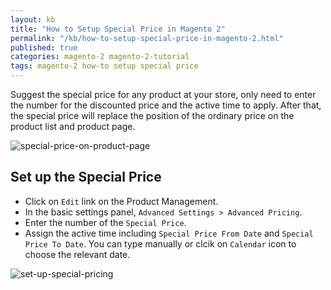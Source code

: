 ```yaml
---
layout: kb
title: "How to Setup Special Price in Magento 2"
permalink: "/kb/how-to-setup-special-price-in-magento-2.html"
published: true
categories: magento-2 magento-2-tutorial
tags: magento-2 how-to setup special price 
---
```


Suggest the special price for any product at your store, only need to enter the number for the discounted price and the active time to apply. After that, the special price will replace the position of the ordinary price on the product list and product page.

![special-price-on-product-page](https://lh4.googleusercontent.com/Sg4yKXU6fsadxboZ0J4cgaG3K4FfxqWRYCcIGBFdcoEsNNcngvnSQ8CPKsiWU74SPrwQ_G5xeZzzzLrWCGaMHBBjZHDEsZLTTaM7Y4Hg6c-i_bsVl2ubYFLJBh2HxIyRY4QNhLiD)

## Set up the Special Price

* Click on `Edit` link on the Product Management.
* In the basic settings panel, `Advanced Settings > Advanced Pricing`.
* Enter the number of the `Special Price`.
* Assign the active time including `Special Price From Date` and `Special Price To Date`. You can type manually or clcik on `Calendar` icon to choose the relevant date.

![set-up-special-pricing](https://lh6.googleusercontent.com/oTIC8BTVwCzlNuwtnDt-THkQjjuCy4CaiWCFI4z8xS3ayo-I_Fb2aVgbya_xQrmaLdHqzzss1LoRdAvtep1P_TiSwYDUn5ga1N3t7RRm6WFpgAovwJoZRdNrj2Qk4Z7F1vGVA6qS)


